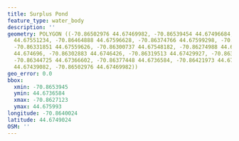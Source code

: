 ```yaml
---
title: Surplus Pond
feature_type: water_body
description: ''
geometry: POLYGON ((-70.86502976 44.67469982, -70.86539454 44.67496684, -70.86506194
  44.67551234, -70.86464888 44.67596628, -70.86374766 44.67599298, -70.86362964 44.67567255,
  -70.86331851 44.67559626, -70.86300737 44.67548182, -70.86274988 44.67488292, -70.86271233
  44.674696, -70.86302883 44.6746426, -70.86319513 44.67429927, -70.86319513 44.67381099,
  -70.86344725 44.67366602, -70.86377448 44.6736584, -70.86421973 44.67389491, -70.86473471
  44.67439082, -70.86502976 44.67469982))
geo_error: 0.0
bbox:
  xmin: -70.8653945
  ymin: 44.6736584
  xmax: -70.8627123
  ymax: 44.675993
longitude: -70.8640024
latitude: 44.6749024
OSM: ''
---
```

